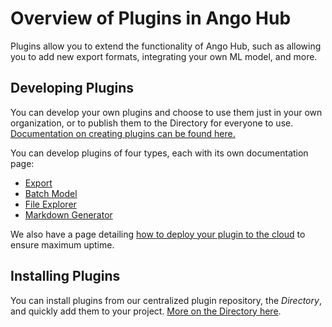 # Overview of Plugins in Ango Hub

Plugins allow you to extend the functionality of Ango Hub, such as allowing you to add new export formats, integrating your own ML model, and more.

## Developing Plugins

You can develop your own plugins and choose to use them just in your own organization, or to publish them to the Directory for everyone to use. [Documentation on creating plugins can be found here.](plugin-developer-documentation/)

You can develop plugins of four types, each with its own documentation page:

* [Export](plugin-developer-documentation/export-plugins.md)
* [Batch Model](plugin-developer-documentation/batch-model-plugins.md)
* [File Explorer](plugin-developer-documentation/file-explorer-plugins.md)
* [Markdown Generator](plugin-developer-documentation/markdown-generator-plugins.md)

We also have a page detailing [how to deploy your plugin to the cloud](plugin-developer-documentation/deploy-your-plugin-to-the-cloud.md) to ensure maximum uptime.

## Installing Plugins

You can install plugins from our centralized plugin repository, the _Directory_, and quickly add them to your project. [More on the Directory here](installing-plugins.md).
